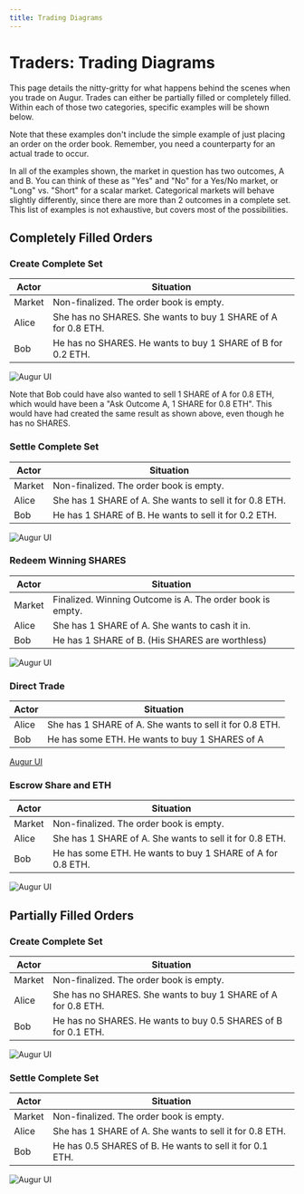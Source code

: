 ```yaml
---
title: Trading Diagrams
---
```

# Traders: Trading Diagrams

This page details the nitty-gritty for what happens behind the scenes when you trade on Augur. Trades can either be partially filled or completely filled. Within each of those two categories, specific examples will be shown below. 

Note that these examples don't include the simple example of just placing an order on the order book. Remember, you need a counterparty for an actual trade to occur.

In all of the examples shown, the market in question has two outcomes, A and B. You can think of these as "Yes" and "No" for a Yes/No market, or "Long" vs. "Short" for a scalar market. Categorical markets will behave slightly differently, since there are more than 2 outcomes in a complete set. This list of examples is not exhaustive, but covers most of the possibilities.

## Completely Filled Orders

### Create Complete Set

Actor | Situation
--- | ---
Market | Non-finalized. The order book is empty.
Alice	| She has no SHARES. She wants to buy 1 SHARE of A for 0.8 ETH.
Bob	| He has no SHARES. He wants to buy 1 SHARE of B for 0.2 ETH.

![Augur UI]({{site.url}}/assets/images/trading-diagrams/completely-filled-orders/create-complete-set.svg)

Note that Bob could have also wanted to sell 1 SHARE of A for 0.8 ETH, which would have been a "Ask Outcome A, 1 SHARE for 0.8 ETH". This would have had created the same result as shown above, even though he has no SHARES.

### Settle Complete Set

Actor | Situation
--- | ---
Market | Non-finalized. The order book is empty.
Alice	| She has 1 SHARE of A. She wants to sell it for 0.8 ETH.
Bob	| He has 1 SHARE of B. He wants to sell it for 0.2 ETH.

![Augur UI]({{site.url}}/assets/images/trading-diagrams/completely-filled-orders/settle-complete-set.svg)

### Redeem Winning SHARES

Actor | Situation
--- | ---
Market | Finalized. Winning Outcome is A. The order book is empty.
Alice	| She has 1 SHARE of A. She wants to cash it in.
Bob	| He has 1 SHARE of B. (His SHARES are worthless)

![Augur UI]({{site.url}}/assets/images/trading-diagrams/completely-filled-orders/redeem-winning-shares.svg)

### Direct Trade

Actor | Situation
--- | ---
Alice	| She has 1 SHARE of A.  She wants to sell it for 0.8 ETH.
Bob	| He has some ETH. He wants to buy 1 SHARES of A

[Augur UI]({{site.url}}/assets/images/trading-diagrams/completely-filled-orders/direct-trade.png)

### Escrow Share and ETH

Actor | Situation
--- | ---
Market | Non-finalized. The order book is empty.
Alice	| She has 1 SHARE of A. She wants to sell it for 0.8 ETH.
Bob	| He has some ETH. He wants to buy 1 SHARE of A for 0.8 ETH.

![Augur UI]({{site.url}}/assets/images/trading-diagrams/completely-filled-orders/escrow-share-and-eth.svg)

## Partially Filled Orders

### Create Complete Set

Actor | Situation
--- | ---
Market | Non-finalized. The order book is empty.
Alice	| She has no SHARES. She wants to buy 1 SHARE of A for 0.8 ETH.
Bob	| He has no SHARES. He wants to buy 0.5 SHARES of B for 0.1 ETH.

![Augur UI]({{site.url}}/assets/images/trading-diagrams/partially-filled-orders/create-complete-set.svg)

### Settle Complete Set

Actor | Situation
--- | ---
Market | Non-finalized. The order book is empty.
Alice	| She has 1 SHARE of A. She wants to sell it for 0.8 ETH.
Bob	| He has 0.5 SHARES of B. He wants to sell it for 0.1 ETH.

![Augur UI]({{site.url}}/assets/images/trading-diagrams/partially-filled-orders/settle-complete-set.svg)
